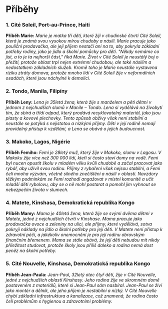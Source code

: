 # Příběhy
### 1. Cité Soleil, Port-au-Prince, Haiti
**Příběh Marie:** *Marie je matka tří dětí, které žijí v chudinské čtvrti Cité Soleil, která je známá svou vysokou mírou chudoby a násilí. Marie pracuje jako pouliční prodavačka, ale její příjem nestačí ani na to, aby pokryla základní potřeby rodiny, jako je jídlo a školní pomůcky pro děti. "Někdy nemáme co jíst, a to je ta nejhorší část," říká Marie. Život v Cité Soleil je neustálý boj o přežití, protože oblast trpí nejen extrémní chudobou, ale také násilím a nedostatkem základních služeb. Kromě toho je Marie neustále vystavena riziku ztráty domova, protože mnoho lidí v Cité Soleil žije v neformálních osadách, které jsou náchylné k demolici.*
### 2. Tondo, Manila, Filipíny
**Příběh Leny:** *Lena je 35letá žena, která žije s manželem a pěti dětmi v jednom z nejchudších slumů v Manile – Tondo. Lena si vydělává na živobytí tím, že sbírá a třídí odpad, který prodává recyklovatelný materiál, jako jsou plasty a kovové plechovky. Tento způsob obživy však není stabilní a neustále se potýká s nejistotou a nízkými příjmy. Děti v její rodině nemají pravidelný přístup k vzdělání, a Lena se obává o jejich budoucnost.*
### 3. Makoko, Lagos, Nigérie
**Příběh Femiho:** *Femi je 28letý muž, který žije v Makoko, slumu v Lagosu. V Makoku žije více než 300 000 lidí, kteří si často staví domy na vodě. Femi byl nucen opustit školu v mladém věku kvůli chudobě a začal pracovat jako rybář, aby uživil svou rodinu. Příjmy z rybaření však nejsou stabilní, a Femi čelí mnoha výzvám, včetně silného znečištění a násilí v oblasti. Navzdory těžkým podmínkám se Femi rozhodl angažovat v místní komunitě a učit mladší děti rybolovu, aby se o ně mohl postarat a pomohl jim vyhnout se nebezpečím života v slumech.*
### 4. Matete, Kinshasa, Demokratická republika Kongo
**Příběh Mamy:** *Mama je 40letá žena, která žije se svými dvěma dětmi v Matete, jedné z nejchudších čtvrtí v Kinshase. Mama pracuje jako prodavačka ovoce a zeleniny na ulici, ale příjmy, které vydělává, sotva pokryjí náklady na jídlo a školní potřeby pro její děti. V Matete není přístup k zdravotní péči, a jakékoliv onemocnění je pro její rodinu obrovským finančním břemenem. Mama se stále obává, že její děti nebudou mít nikdy příležitost studovat, protože školy jsou příliš daleko a rodina nemá dost peněz na školní potřeby.*
### 5. Cité Nouvelle, Kinshasa, Demokratická republika Kongo
**Příběh Jean-Paula:** *Jean-Paul, 32letý otec čtyř dětí, žije v Cité Nouvelle, jedné z nejchudších oblastí Kinshasy. Jeho rodina žije ve skromném domě postaveném z materiálů, které si Jean-Paul sám nasbíral. Jean-Paul se živí jako montér a dělník, ale jeho příjem je nestabilní a nízký. V Cité Nouvelle chybí základní infrastruktura a kanalizace, což znamená, že rodina často čelí problémům s hygienou a zdravotními problémy.*
